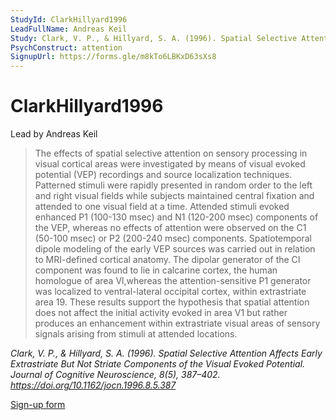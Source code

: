 ```yaml
---
StudyId: ClarkHillyard1996
LeadFullName: Andreas Keil
Study: Clark, V. P., & Hillyard, S. A. (1996). Spatial Selective Attention Affects Early Extrastriate But Not Striate Components of the Visual Evoked Potential. Journal of Cognitive Neuroscience, 8(5), 387–402. https://doi.org/10.1162/jocn.1996.8.5.387
PsychConstruct: attention
SignupUrl: https://forms.gle/m8kTo6LBKxD63sXs8
---
```


# ClarkHillyard1996

Lead by Andreas Keil

> The effects of spatial selective attention on sensory processing in visual cortical areas were investigated by means of visual evoked potential (VEP) recordings and source localization techniques. Patterned stimuli were rapidly presented in random order to the left and right visual fields while subjects maintained central fixation and attended to one visual field at a time. Attended stimuli evoked enhanced P1 (100-130 msec) and N1 (120-200 msec) components of the VEP, whereas no effects of attention were observed on the C1 (50-100 msec) or P2 (200-240 msec) components. Spatiotemporal dipole modeling of the early VEP sources was carried out in relation to MRI-defined cortical anatomy. The dipolar generator of the CI component was found to lie in calcarine cortex, the human homologue of area Vl,whereas the attention-sensitive P1 generator was localized to ventral-lateral occipital cortex, within extrastriate area 19. These results support the hypothesis that spatial attention does not affect the initial activity evoked in area V1 but rather produces an enhancement within extrastriate visual areas of sensory signals arising from stimuli at attended locations.

<i>Clark, V. P., & Hillyard, S. A. (1996). Spatial Selective Attention Affects Early Extrastriate But Not Striate Components of the Visual Evoked Potential. Journal of Cognitive Neuroscience, 8(5), 387–402. https://doi.org/10.1162/jocn.1996.8.5.387</i>

[Sign-up form](https://forms.gle/m8kTo6LBKxD63sXs8)